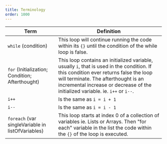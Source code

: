 ```yaml
---
title: Terminology
order: 1000
---
```


| Term                                              | Definition                                                                                                                                                                                                                                                     |
| ------------------------------------------------- | -------------------------------------------------------------------------------------------------------------------------------------------------------------------------------------------------------------------------------------------------------------- |
| `while` (condition)                               | This loop will continue running the code within its `{}` until the condition of the while loop is false.                                                                                                                                                       |
| `for` (Initialization; Condition; Afterthought)   | This loop contains an initialized variable, usually `i`, that is used in the condition. If this condition ever returns false the loop will terminate. The afterthought is an incremental increase or decrease of the initialized variable. ie. `i++` or `i--`. |
| `i++`                                             | Is the same as `i = i + 1`                                                                                                                                                                                                                                     |
| `i--`                                             | Is the same as `i = i - 1`                                                                                                                                                                                                                                     |
| `foreach` (var singleVariable in listOfVariables) | This loop starts at index 0 of a collection of variables ie. Lists or Arrays. Then "for each" variable in the list the code within the `{}` of the loop is executed.                                                                                           |
